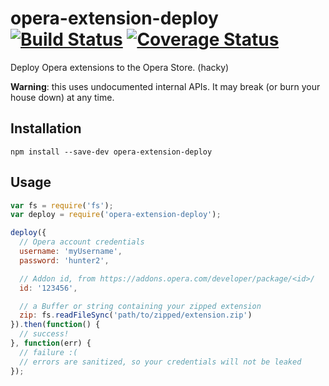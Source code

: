 # opera-extension-deploy [![Build Status](https://travis-ci.org/erikdesjardins/opera-extension-deploy.svg?branch=master)](https://travis-ci.org/erikdesjardins/opera-extension-deploy) [![Coverage Status](https://coveralls.io/repos/github/erikdesjardins/opera-extension-deploy/badge.svg?branch=master)](https://coveralls.io/github/erikdesjardins/opera-extension-deploy?branch=master)

Deploy Opera extensions to the Opera Store. (hacky)

**Warning**: this uses undocumented internal APIs. It may break (or burn your house down) at any time.

## Installation

`npm install --save-dev opera-extension-deploy`

## Usage

```js
var fs = require('fs');
var deploy = require('opera-extension-deploy');

deploy({
  // Opera account credentials
  username: 'myUsername',
  password: 'hunter2',

  // Addon id, from https://addons.opera.com/developer/package/<id>/
  id: '123456',

  // a Buffer or string containing your zipped extension
  zip: fs.readFileSync('path/to/zipped/extension.zip')
}).then(function() {
  // success!
}, function(err) {
  // failure :(
  // errors are sanitized, so your credentials will not be leaked
});
```
